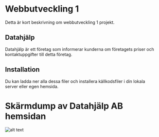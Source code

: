 # Webbutveckling 1  
Detta är kort beskrivning om webbutveckling 1 projekt.
## Datahjälp
Datahjälp är ett företag som informerar kunderna om företagets priser och kontaktuppgifter till detta företag.
## Installation
Du kan ladda ner alla dessa filer och installera källkodsfiler i din lokala server eller egen hemsida.
# Skärmdump av Datahjälp AB hemsidan
![alt text](https://github.com/fadihanna123/schoolwork/blob/master/screenshot.png "Screenshot av hemsidan")
